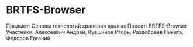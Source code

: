 # BRTFS-Browser
Предмет: Основы технологий хранения данных
Проект: BRTFS-Browser
Участники: Алексеевич Андрей, Кувшинов Игорь, Раздобреев Никита, Федоров Евгений 
